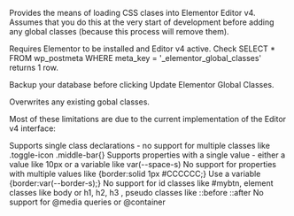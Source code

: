 Provides the means of loading CSS clases into Elementor Editor v4. Assumes that you do this at the very start of development before adding any global classes (because this process will remove them).

Requires Elementor to be installed and Editor v4 active. Check SELECT * FROM wp_postmeta WHERE meta_key = '_elementor_global_classes' returns 1 row.

Backup your database before clicking Update Elementor Global Classes.

Overwrites any existing gobal classes.

Most of these limitations are due to the current implementation of the Editor v4 interface: 

Supports single class declarations - no support for multiple classes like .toggle-icon .middle-bar{}
Supports properties with a single value - either a value like 10px or a variable like var(--space-s)
No support for properties with multiple values like {border:solid 1px #CCCCCC;} Use a variable {border:var(--border-s);}
No support for id classes like #mybtn, element classes like body or h1, h2, h3 , pseudo classes like ::before ::after
No support for @media queries or @container
